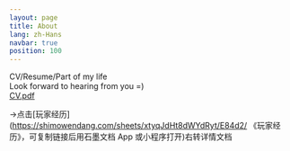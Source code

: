 ```yaml
---
layout: page
title: About
lang: zh-Hans
navbar: true
position: 100
---
```

CV/Resume/Part of my life
<br>Look forward to hearing from you =)
 <br>[CV.pdf](/assets/pdf/Huahui_CV.pdf)
<object data="../assets/pdf/Huahui_CV.pdf" width="500" height="600" type='application/pdf'></object>

 ->点击[玩家经历](https://shimowendang.com/sheets/xtyqJdHt8dWYdRyt/E84d2/ 《玩家经历》，可复制链接后用石墨文档 App 或小程序打开)右转详情文档

 <!--cover_url: /assets/images/banners/home.jpeg
 cover_meta: >
   Photo by [Amador Loureiro](https://unsplash.com/@amadorloureiroblanco)
   -->
